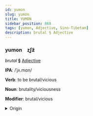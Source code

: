 ```yaml
---
id: yumon
slug: yumon
title: YUMON
sidebar_position: 868
tags: [yumon, Adjective, Sino-Tibetan]
description: brutal § Adjective
---
```


### yumon&emsp;<span kind="abugida">ɀʃƶ̃</span>

*brutal* **§** [Adjective](../../tags/Adjective)

**IPA**: /ˈjʌ.mɑn/

**Verb**: to be brutal/vicious

**Noun**: brutality/viciousness

**Modifier**: brutal/vicious

<details>
    <summary>Origin</summary>
    Mandarin 野蠻 yěmán [jɤ˨˩˦.man˧˥]<br/>
    <em>Sino-Tibetan Language Family</em>
</details>